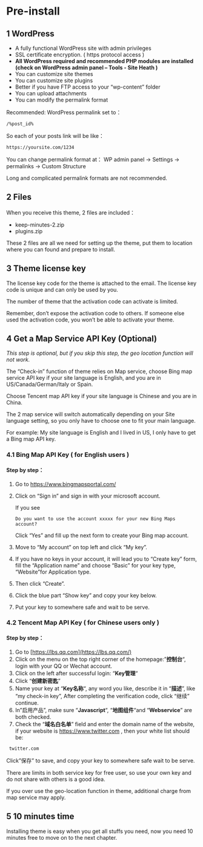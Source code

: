 # Pre-install

## 1 WordPress

- A fully functional WordPress site with admin privileges
- SSL certificate encryption. ( https protocol access )
- **All WordPress required and recommended PHP modules are installed (check on WordPress admin panel – Tools - Site Heath )**
- You can customize site themes
- You can customize site plugins
- Better if you have FTP access to your “wp-content” folder
- You can upload attachments
- You can modify the permalink format

Recommended: WordPress permalink set to：

```
/%post_id%
```

So each of your posts link will be like：

```
https://yoursite.com/1234
```

You can change permalink format at： WP admin panel -> Settings -> permalinks -> Custom Structure

Long and complicated permalink formats are not recommended.

## 2 Files

When you receive this theme, 2 files are included：

- keep-minutes-2.zip
- plugins.zip

These 2 files are all we need for setting up the theme, put them to location where you can found and prepare to install.

## 3 Theme license key

The license key code for the theme is attached to the email. The license key code is unique and can only be used by you.

The number of theme that the activation code can activate is limited.

Remember, don’t expose the activation code to others. If someone else used the activation code, you won’t be able to activate your theme.

## 4 Get a Map Service API Key (Optional)

*This step is optional, but if you skip this step, the geo location function will not work.*

The “Check-in” function of theme relies on Map service, choose Bing map service API key if your site language is English, and you are in US/Canada/German/Italy or Spain.

Choose Tencent map API key if your site language is Chinese and you are in China.

The 2 map service will switch automatically depending on your Site language setting, so you only have to choose one to fit your main language.

For example: My site language is English and I lived in US, I only have to get a Bing map API key.

### 4.1 Bing Map API Key ( for English users )

#### Step by step：

1. Go to https://www.bingmapsportal.com/

2. Click on “Sign in” and sign in with your microsoft account.

   If you see

   ```
   Do you want to use the account xxxxx for your new Bing Maps account?
   ```

   Click “Yes” and fill up the next form to create your Bing map account.

3. Move to “My account” on top left and click “My key”.

4. If you have no keys in your account, it will lead you to “Create key” form, fill the “Application name” and choose “Basic” for your key type, “Website”for Application type.

5. Then click “Create”.

6. Click the blue part “Show key” and copy your key below.

7. Put your key to somewhere safe and wait to be serve.

 

### 4.2 Tencent Map API Key ( for Chinese users only )

#### Step by step：

1. Go to [https://lbs.qq.com](https://lbs.qq.com/)
2. Click on the menu on the top right corner of the homepage:”**控制台**“, login with your QQ or Wechat account.
3. Click on the left after successful login: “**Key管理**“
4. Click “**创建新密匙**”
5. Name your key at “**Key名称**“, any word you like, describe it in “**描述**”, like “my check-in key”, After completing the verification code, click “继续” continue.
6. In”启用产品”, make sure “**Javascript**“, “**地图组件**“and “**Webservice**” are both checked.
7. Check the “**域名白名单**” field and enter the domain name of the website, if your website is https://www.twitter.com , then your white list should be:

```
 twitter.com
```

Click”保存” to save, and copy your key to somewhere safe wait to be serve.

 

There are limits in both service key for free user, so use your own key and do not share with others is a good idea.

If you over use the geo-location function in theme, additional charge from map service may apply.

## 5 10 minutes time

Installing theme is easy when you get all stuffs you need, now you need 10 minutes free to move on to the next chapter.